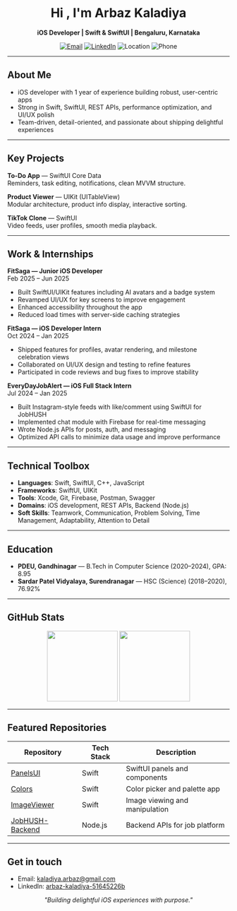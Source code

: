 <!-- Profile README for Arbaz Kaladiya -->
<h1 align="center">Hi , I'm Arbaz Kaladiya</h1>
<p align="center"><b>iOS Developer | Swift & SwiftUI | Bengaluru, Karnataka</b></p>

<p align="center">
  <a href="mailto:kaladiya.arbaz@gmail.com"><img alt="Email" src="https://img.shields.io/badge/Email-kaladiya.arbaz%40gmail.com-red?style=for-the-badge&logo=gmail"></a>
  <a href="https://www.linkedin.com/in/arbaz-kaladiya-51645226b" target="_blank"><img alt="LinkedIn" src="https://img.shields.io/badge/LinkedIn-Arbaz%20Kaladiya-0A66C2?style=for-the-badge&logo=linkedin"></a>
  <img alt="Location" src="https://img.shields.io/badge/Bengaluru%2C%20Karnataka--blue?style=for-the-badge">
  <img alt="Phone" src="https://img.shields.io/badge/+91%207984626607--brightgreen?style=for-the-badge">
</p>

---

##  About Me
-  iOS developer with 1 year of experience building robust, user-centric apps
-  Strong in Swift, SwiftUI, REST APIs, performance optimization, and UI/UX polish
-  Team-driven, detail-oriented, and passionate about shipping delightful experiences

---

##  Key Projects
**To-Do App** — SwiftUI  Core Data  
Reminders, task editing, notifications, clean MVVM structure.

**Product Viewer** — UIKit (UITableView)  
Modular architecture, product info display, interactive sorting.

**TikTok Clone** — SwiftUI  
Video feeds, user profiles, smooth media playback.

---

##  Work & Internships
**FitSaga — Junior iOS Developer**  
Feb 2025 – Jun 2025
- Built SwiftUI/UIKit features including AI avatars and a badge system
- Revamped UI/UX for key screens to improve engagement
- Enhanced accessibility throughout the app
- Reduced load times with server-side caching strategies

**FitSaga — iOS Developer Intern**  
Oct 2024 – Jan 2025
- Shipped features for profiles, avatar rendering, and milestone celebration views
- Collaborated on UI/UX design and testing to refine features
- Participated in code reviews and bug fixes to improve stability

**EveryDayJobAlert — iOS Full Stack Intern**  
Jul 2024 – Jan 2025
- Built Instagram-style feeds with like/comment using SwiftUI for JobHUSH
- Implemented chat module with Firebase for real-time messaging
- Wrote Node.js APIs for posts, auth, and messaging
- Optimized API calls to minimize data usage and improve performance

---

##  Technical Toolbox
- **Languages**: Swift, SwiftUI, C++, JavaScript
- **Frameworks**: SwiftUI, UIKit
- **Tools**: Xcode, Git, Firebase, Postman, Swagger
- **Domains**: iOS development, REST APIs, Backend (Node.js)
- **Soft Skills**: Teamwork, Communication, Problem Solving, Time Management, Adaptability, Attention to Detail

---

##  Education
- **PDEU, Gandhinagar** — B.Tech in Computer Science (2020–2024), GPA: 8.95
- **Sardar Patel Vidyalaya, Surendranagar** — HSC (Science) (2018–2020), 76.92%

---

##  GitHub Stats
<p align="center">
  <img src="https://github-readme-stats.vercel.app/api?username=Arbaz2402&show_icons=true&theme=tokyonight" height="160"/>
  <img src="https://github-readme-stats.vercel.app/api/top-langs/?username=Arbaz2402&layout=compact&theme=tokyonight" height="160"/>
</p>

---

##  Featured Repositories
| Repository | Tech Stack | Description |
|---|---|---|
| [PanelsUI](https://github.com/Arbaz2402/PanelsUI) | Swift | SwiftUI panels and components |
| [Colors](https://github.com/Arbaz2402/Colors) | Swift | Color picker and palette app |
| [ImageViewer](https://github.com/Arbaz2402/ImageViewer) | Swift | Image viewing and manipulation |
| [JobHUSH-Backend](https://github.com/Arbaz2402/JobHUSH-Backend) | Node.js | Backend APIs for job platform |

---

##  Get in touch
- Email: <a href="mailto:kaladiya.arbaz@gmail.com">kaladiya.arbaz@gmail.com</a>  
- LinkedIn: <a href="https://www.linkedin.com/in/arbaz-kaladiya-51645226b">arbaz-kaladiya-51645226b</a>

<p align="center">
  <em>"Building delightful iOS experiences with purpose."</em> 
</p>
